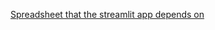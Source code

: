 [Spreadsheet that the streamlit app depends on](https://docs.google.com/spreadsheets/d/1jZBpe7Ef_7Bpiwic_rXBtTnufP5qVXdYHpJV9GmIrtg/edit?gid=0#gid=0)
